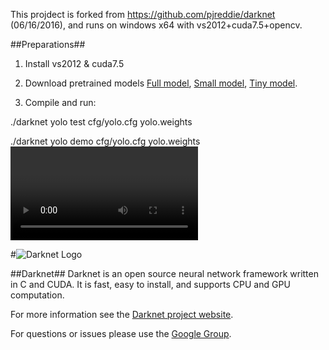 This projdect is forked from https://github.com/pjreddie/darknet (06/16/2016), and runs on windows x64 with vs2012+cuda7.5+opencv.

##Preparations##

1. Install vs2012 & cuda7.5

2. Download pretrained models 
	[Full model](http://pjreddie.com/media/files/yolo.weights),
	[Small model](http://pjreddie.com/media/files/yolo-small.weights),
	[Tiny model](http://pjreddie.com/media/files/yolo-tiny.weights).

3. Compile and run:

./darknet yolo test cfg/yolo.cfg yolo.weights <image>

./darknet yolo demo cfg/yolo.cfg yolo.weights <video>

#![Darknet Logo](http://pjreddie.com/media/files/darknet-black-small.png)

##Darknet##
Darknet is an open source neural network framework written in C and CUDA. It is fast, easy to install, and supports CPU and GPU computation.

For more information see the [Darknet project website](http://pjreddie.com/darknet).

For questions or issues please use the [Google Group](https://groups.google.com/forum/#!forum/darknet).
